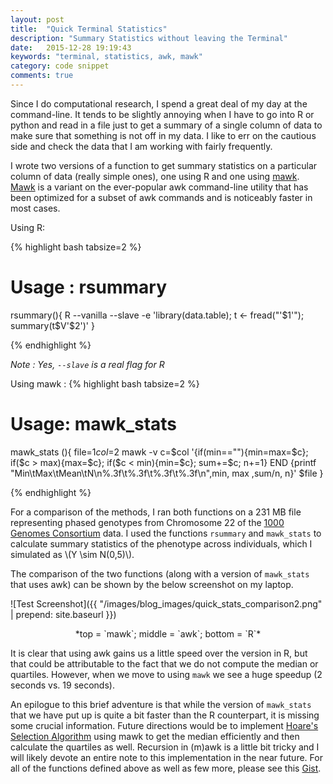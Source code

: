 ```yaml
---
layout: post
title:  "Quick Terminal Statistics"
description: "Summary Statistics without leaving the Terminal"
date:   2015-12-28 19:19:43
keywords: "terminal, statistics, awk, mawk"
category: code snippet
comments: true
---
```


Since I do computational research, I spend a great deal of my day at the command-line. It tends to be slightly annoying when I have to go into R or python and read in a file just to get a summary of a single column of data to make sure that something is not off in my data. I like to err on the cautious side and check the data that I am working with fairly frequently.

I wrote two versions of a function to get summary statistics on a particular column of data (really simple ones), one using R and one using [mawk]("http://invisible-island.net/mawk/"). [Mawk]("http://invisible-island.net/mawk/") is a variant on the ever-popular awk command-line utility that has been optimized for a subset of awk commands and is noticeably faster in most cases.  

Using R:

{% highlight bash tabsize=2 %}

# Usage : rsummary <filename> <column number>
rsummary(){ R --vanilla --slave -e 'library(data.table); t <- fread("'$1'"); summary(t$V'$2')' }

{% endhighlight %}

*Note : Yes, `--slave` is a real flag for R*

Using mawk :
{% highlight bash tabsize=2 %}

# Usage: mawk_stats <filename> <column number>
mawk_stats (){
	file=$1
	col=$2
	mawk -v c=$col '{if(min==""){min=max=$c};
		if($c > max){max=$c}; if($c < min){min=$c}; sum+=$c; n+=1}
		END {printf "Min\tMax\tMean\tN\n%.3f\t%.3f\t%.3f\t%.3f\n",min, max ,sum/n, n}' $file
}

{% endhighlight %}

For a comparison of the methods, I ran both functions on a 231 MB file representing phased genotypes from Chromosome 22 of the [1000 Genomes Consortium](http://www.1000genomes.org/) data. I used the functions `rsummary` and `mawk_stats` to calculate summary statistics of the phenotype across individuals, which I simulated as \\(Y \sim N(0,5)\\).

The comparison of the two functions (along with a version of `mawk_stats` that uses awk) can be shown by the below screenshot on my laptop. 

![Test Screenshot]({{ "/images/blog_images/quick_stats_comparison2.png" | prepend: site.baseurl }})
<div align="center">
*top = `mawk`; middle = `awk`; bottom = `R`*
</div>

It is clear that using awk gains us a little speed over the version in R, but that could be attributable to the fact that we do not compute the median or quartiles. However, when we move to using `mawk` we see a huge speedup (2 seconds vs. 19 seconds).

An epilogue to this brief adventure is that while the version of `mawk_stats` that we have put up is quite a bit faster than the R counterpart, it is missing some crucial information. Future directions would be to implement [Hoare's Selection Algorithm](https://en.wikipedia.org/wiki/Quickselect) using mawk to get the median efficiently and then calculate the quartiles as well. Recursion in (m)awk is a little bit tricky and I will likely devote an entire note to this implementation in the near future. For all of the functions defined above as well as few more, please see this [Gist](https://gist.github.com/arjunbiddanda/c4ecc4ce9b995aee3b5c).
